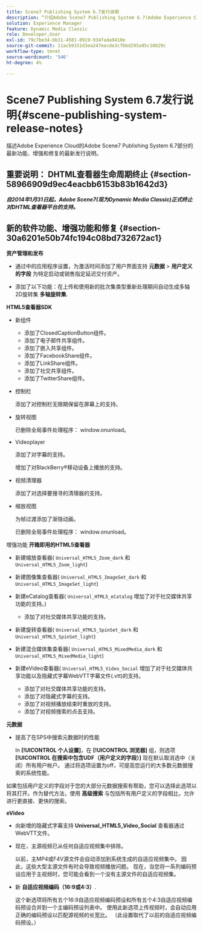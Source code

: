 ```yaml
---
title: Scene7 Publishing System 6.7发行说明
description: “介绍Adobe Scene7 Publishing System 6.7(Adobe Experience Cloud中Adobe Experience Manager解决方案的一部分)的最新功能、增强和修复的最新发行说明。”
solution: Experience Manager
feature: Dynamic Media Classic
role: Developer,User
exl-id: 79c7be34-bb31-4581-8919-934fada9410e
source-git-commit: 11acb9151d3ea247eecde3cfbbd295a95c10829c
workflow-type: tm+mt
source-wordcount: '546'
ht-degree: 4%

---
```


# Scene7 Publishing System 6.7发行说明{#scene-publishing-system-release-notes}

描述Adobe Experience Cloud的Adobe Scene7 Publishing System 6.7部分的最新功能、增强和修复的最新发行说明。

## 重要说明： DHTML查看器生命周期终止 {#section-58966909d9ec4eacbb6153b83b1642d3}

***自2014年1月31日起，Adobe Scene7(现为Dynamic Media Classic)正式终止对DHTML查看器平台的支持。***

## 新的软件功能、增强功能和修复 {#section-30a6201e50b74fc194c08bd732672ac1}

**资产管理和发布**

* 通过中的应用程序设置，为激活时间添加了用户界面支持 **元数据** > **用户定义的字段** 为特定启动或销售指定延迟交付资产。

<!--   [More information](http://help.adobe.com/en_US/scene7/using/WS08F62297-36A5-4c35-9D4E-5BE38C41D39C.html). -->

* 添加了以下功能：在上传和使用新的批次集类型重新处理期间自动生成多轴2D旋转集 **多轴旋转集**.

<!--   [More information](http://help.adobe.com/en_US/scene7/using/WSf6ef983f54a76485-20cc30b112624e7b244-7fff.html). -->

**HTML5查看器SDK**

<!-- The *Adobe Scene7 HTML5 Viewers SDK* is available as part of the SDK download from Adobe Developer Connection.

[More information](http://help.adobe.com/en_US/scene7/using/WSd4272150f67705c11b002eec12fcba4dee6-8000.html). -->

* 新组件

   * 添加了ClosedCaptionButton组件。
   * 添加了电子邮件共享组件。
   * 添加了嵌入共享组件。
   * 添加了FacebookShare组件。
   * 添加了LinkShare组件。
   * 添加了社交共享组件。
   * 添加了TwitterShare组件。

* 控制栏

   添加了对控制栏无限期保留在屏幕上的支持。

* 旋转视图

   已删除全局事件处理程序： window.onunload。

* Videoplayer

   添加了对字幕的支持。

   增加了对BlackBerry®移动设备上播放的支持。

* 视频清理器

   添加了对选择要搜寻的清理器的支持。

* 缩放视图

   为帧过渡添加了渐隐动画。

   已删除全局事件处理程序： window.onunload。

增强功能
**开箱即用的HTML5查看器**

* 新建缩放查看器( `Universal_HTML5_Zoom_dark` 和 `Universal_HTML5_Zoom_light`)
* 新建图像集查看器( `Universal_HTML5_ImageSet_dark` 和 `Universal_HTML5_ImageSet_light`)
* 新建eCatalog查看器( `Universal_HTML5_eCatalog` 增加了对于社交媒体共享功能的支持。)

   * 添加了对社交媒体共享功能的支持。

* 新建旋转查看器( `Universal_HTML5_SpinSet_dark` 和 `Universal_HTML5_SpinSet_light`)

* 新建混合媒体集查看器( `Universal_HTML5_MixedMedia_dark` 和 `Universal_HTML5_MixedMedia_light`)
* 新建eVideo查看器( `Universal_HTML5_Video_Social` 增加了对于社交媒体共享功能以及隐藏式字幕WebVTT字幕文件(.vtt)的支持。

   * 添加了对社交媒体共享功能的支持。
   * 添加了对隐藏式字幕的支持。
   * 添加了对视频播放结束时重放的支持。
   * 添加了对视频搜索的点击支持。

<!-- [Viewer preset compatibility matrix](http://help.adobe.com/en_US/scene7/using/WS6E593DEA-7D81-4cd6-84B0-85E8BB274176.html).

[Adding captions to eVideo](http://help.adobe.com/en_US/scene7/using/WS98ca2e6790647c06-6f6f53e137b959f094-8000.html). -->
**元数据**

* 提高了在SPS中搜索元数据时的性能

   In **[!UICONTROL 个人设置]**，在 **[!UICONTROL 浏览器]** 组，则选项 **[!UICONTROL 在搜索中包含UDF（用户定义的字段）]** 现在默认取消选中（关闭）所有用户帐户。 通过将选项设置为off，可提高您运行的大多数元数据搜索的系统性能。

<!--   [Personal Setup](http://help.adobe.com/en_US/scene7/using/WSCAAE9C8A-F172-43a8-B134-6163E7C80218.html). -->

如果包括用户定义的字段对于您的大部分元数据搜索有帮助，您可以选择此选项以将其打开。作为替代方法，使用 **高级搜索** 与包括所有用户定义的字段相比，允许进行更直接、更快的搜索。

<!--   [Advanced search](http://help.adobe.com/en_US/scene7/using/WS259993e42159a215-1c6a66df1265272619e-7ff5.html). -->

**eVideo**

* 向新增的隐藏式字幕支持 **Universal_HTML5_Video_Social** 查看器通过WebVTT文件。

<!--   [Adding captions to eVideo](http://help.stage.adobe.com/en_US/scene7/using/WS98ca2e6790647c06-6f6f53e137b959f094-8000.html). -->

* 现在，主源视频已从任何自适应视频集中排除。

   以前，主MP4或F4V源文件会自动添加到系统生成的自适应视频集中。 因此，这些大型主源文件有时会导致视频播放问题。 现在，当您将一系列编码预设应用于主视频时，您可能会看到一个没有主源文件的自适应视频集。

* 新 **自适应视频编码（16:9或4:3）**.

   这个新选项将所有五个16:9自适应视频编码预设和所有五个4:3自适应视频编码预设合并到一个主编码预设列表中。 使用此新选项上传视频时，会自动应用正确的编码预设以匹配源视频的长宽比。 （此设置取代了以前的自适应视频编码预设。）

<!--   [More information](http://help.stage.adobe.com/en_US/scene7/using/WSE86ACF2B-BD50-4c48-A1D7-9CD4405B62D0.html). -->
